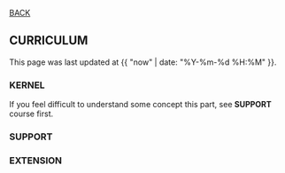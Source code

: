 [BACK](../)

## CURRICULUM
This page was last updated at {{ "now" | date: "%Y-%m-%d %H:%M" }}.
<br>

### KERNEL
If you feel difficult to understand some concept this part, see **SUPPORT** course first.

### SUPPORT

### EXTENSION